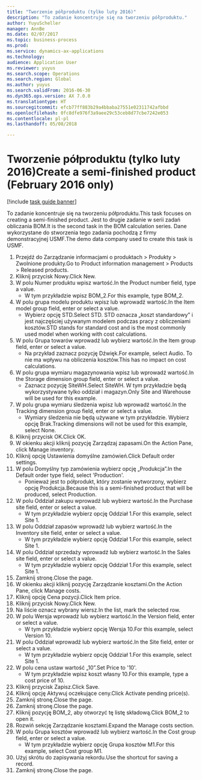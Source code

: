 ```yaml
--- 
title: "Tworzenie półproduktu (tylko luty 2016)"
description: "To zadanie koncentruje się na tworzeniu półproduktu."
author: YuyuScheller
manager: AnnBe
ms.date: 02/07/2017
ms.topic: business-process
ms.prod: 
ms.service: dynamics-ax-applications
ms.technology: 
audience: Application User
ms.reviewer: yuyus
ms.search.scope: Operations
ms.search.region: Global
ms.author: yuyus
ms.search.validFrom: 2016-06-30
ms.dyn365.ops.version: AX 7.0.0
ms.translationtype: HT
ms.sourcegitcommit: efcb77ff883b29a4bbaba27551e02311742afbbd
ms.openlocfilehash: 0fc8dfe976f3a9aee29c53ceb8d77cbe7242e053
ms.contentlocale: pl-pl
ms.lasthandoff: 05/08/2018

---
```

# <a name="create-a-semi-finished-product-february-2016-only"></a><span data-ttu-id="a2b5a-103">Tworzenie półproduktu (tylko luty 2016)</span><span class="sxs-lookup"><span data-stu-id="a2b5a-103">Create a semi-finished product (February 2016 only)</span></span>

[!include [task guide banner](../../includes/task-guide-banner.md)]

<span data-ttu-id="a2b5a-104">To zadanie koncentruje się na tworzeniu półproduktu.</span><span class="sxs-lookup"><span data-stu-id="a2b5a-104">This task focuses on creating a semi-finished product.</span></span> <span data-ttu-id="a2b5a-105">Jest to drugie zadanie w serii zadań obliczania BOM.</span><span class="sxs-lookup"><span data-stu-id="a2b5a-105">It is the second task in the BOM calculation series.</span></span> <span data-ttu-id="a2b5a-106">Dane wykorzystane do stworzenia tego zadania pochodzą z firmy demonstracyjnej USMF.</span><span class="sxs-lookup"><span data-stu-id="a2b5a-106">The demo data company used to create this task is USMF.</span></span>

1. <span data-ttu-id="a2b5a-107">Przejdź do Zarządzanie informacjami o produktach > Produkty > Zwolnione produkty.</span><span class="sxs-lookup"><span data-stu-id="a2b5a-107">Go to Product information management > Products > Released products.</span></span>
2. <span data-ttu-id="a2b5a-108">Kliknij przycisk Nowy.</span><span class="sxs-lookup"><span data-stu-id="a2b5a-108">Click New.</span></span>
3. <span data-ttu-id="a2b5a-109">W polu Numer produktu wpisz wartość.</span><span class="sxs-lookup"><span data-stu-id="a2b5a-109">In the Product number field, type a value.</span></span>
    * <span data-ttu-id="a2b5a-110">W tym przykładzie wpisz BOM_2.</span><span class="sxs-lookup"><span data-stu-id="a2b5a-110">For this example, type BOM_2.</span></span>  
4. <span data-ttu-id="a2b5a-111">W polu grupa modelu produktu wpisz lub wprowadź wartość.</span><span class="sxs-lookup"><span data-stu-id="a2b5a-111">In the Item model group field, enter or select a value.</span></span>
    * <span data-ttu-id="a2b5a-112">Wybierz opcję STD.</span><span class="sxs-lookup"><span data-stu-id="a2b5a-112">Select STD.</span></span> <span data-ttu-id="a2b5a-113">STD oznacza „koszt standardowy” i jest najczęściej używanym modelem podczas pracy z obliczeniami kosztów.</span><span class="sxs-lookup"><span data-stu-id="a2b5a-113">STD stands for standard cost and is the most commonly used model when working with cost calculations.</span></span>  
5. <span data-ttu-id="a2b5a-114">W polu Grupa towarów wprowadź lub wybierz wartość.</span><span class="sxs-lookup"><span data-stu-id="a2b5a-114">In the Item group field, enter or select a value.</span></span>
    * <span data-ttu-id="a2b5a-115">Na przykład zaznacz pozycję Dźwięk.</span><span class="sxs-lookup"><span data-stu-id="a2b5a-115">For example, select Audio.</span></span> <span data-ttu-id="a2b5a-116">To nie ma wpływu na obliczenia kosztów.</span><span class="sxs-lookup"><span data-stu-id="a2b5a-116">This has no impact on cost calculations.</span></span>  
6. <span data-ttu-id="a2b5a-117">W polu grupa wymiaru magazynowania wpisz lub wprowadź wartość.</span><span class="sxs-lookup"><span data-stu-id="a2b5a-117">In the Storage dimension group field, enter or select a value.</span></span>
    * <span data-ttu-id="a2b5a-118">Zaznacz pozycję SiteWH.</span><span class="sxs-lookup"><span data-stu-id="a2b5a-118">Select SiteWH.</span></span> <span data-ttu-id="a2b5a-119">W tym przykładzie będą wykorzystywane tylko oddział i magazyn.</span><span class="sxs-lookup"><span data-stu-id="a2b5a-119">Only Site and Warehouse will be used for this example.</span></span>  
7. <span data-ttu-id="a2b5a-120">W polu grupa wymiaru śledzenia wpisz lub wprowadź wartość.</span><span class="sxs-lookup"><span data-stu-id="a2b5a-120">In the Tracking dimension group field, enter or select a value.</span></span>
    * <span data-ttu-id="a2b5a-121">Wymiary śledzenia nie będą używane w tym przykładzie. Wybierz opcję Brak.</span><span class="sxs-lookup"><span data-stu-id="a2b5a-121">Tracking dimensions will not be used for this example, select None.</span></span>  
8. <span data-ttu-id="a2b5a-122">Kliknij przycisk OK.</span><span class="sxs-lookup"><span data-stu-id="a2b5a-122">Click OK.</span></span>
9. <span data-ttu-id="a2b5a-123">W okienku akcji kliknij pozycję Zarządzaj zapasami.</span><span class="sxs-lookup"><span data-stu-id="a2b5a-123">On the Action Pane, click Manage inventory.</span></span>
10. <span data-ttu-id="a2b5a-124">Kliknij opcję Ustawienia domyślne zamówień.</span><span class="sxs-lookup"><span data-stu-id="a2b5a-124">Click Default order settings.</span></span>
11. <span data-ttu-id="a2b5a-125">W polu Domyślny typ zamówienia wybierz opcję „Produkcja”.</span><span class="sxs-lookup"><span data-stu-id="a2b5a-125">In the Default order type field, select 'Production'.</span></span>
    * <span data-ttu-id="a2b5a-126">Ponieważ jest to półprodukt, który zostanie wytworzony, wybierz opcję Produkcja.</span><span class="sxs-lookup"><span data-stu-id="a2b5a-126">Because this is a semi-finished product that will be produced, select Production.</span></span>  
12. <span data-ttu-id="a2b5a-127">W polu Oddział zakupu wprowadź lub wybierz wartość.</span><span class="sxs-lookup"><span data-stu-id="a2b5a-127">In the Purchase site field, enter or select a value.</span></span>
    * <span data-ttu-id="a2b5a-128">W tym przykładzie wybierz opcję Oddział 1.</span><span class="sxs-lookup"><span data-stu-id="a2b5a-128">For this example, select Site 1.</span></span>  
13. <span data-ttu-id="a2b5a-129">W polu Oddział zapasów wprowadź lub wybierz wartość.</span><span class="sxs-lookup"><span data-stu-id="a2b5a-129">In the Inventory site field, enter or select a value.</span></span>
    * <span data-ttu-id="a2b5a-130">W tym przykładzie wybierz opcję Oddział 1.</span><span class="sxs-lookup"><span data-stu-id="a2b5a-130">For this example, select Site 1.</span></span>  
14. <span data-ttu-id="a2b5a-131">W polu Oddział sprzedaży wprowadź lub wybierz wartość.</span><span class="sxs-lookup"><span data-stu-id="a2b5a-131">In the Sales site field, enter or select a value.</span></span>
    * <span data-ttu-id="a2b5a-132">W tym przykładzie wybierz opcję Oddział 1.</span><span class="sxs-lookup"><span data-stu-id="a2b5a-132">For this example, select Site 1.</span></span>  
15. <span data-ttu-id="a2b5a-133">Zamknij stronę.</span><span class="sxs-lookup"><span data-stu-id="a2b5a-133">Close the page.</span></span>
16. <span data-ttu-id="a2b5a-134">W okienku akcji kliknij pozycję Zarządzanie kosztami.</span><span class="sxs-lookup"><span data-stu-id="a2b5a-134">On the Action Pane, click Manage costs.</span></span>
17. <span data-ttu-id="a2b5a-135">Kliknij opcję Cena pozycji.</span><span class="sxs-lookup"><span data-stu-id="a2b5a-135">Click Item price.</span></span>
18. <span data-ttu-id="a2b5a-136">Kliknij przycisk Nowy.</span><span class="sxs-lookup"><span data-stu-id="a2b5a-136">Click New.</span></span>
19. <span data-ttu-id="a2b5a-137">Na liście oznacz wybrany wiersz.</span><span class="sxs-lookup"><span data-stu-id="a2b5a-137">In the list, mark the selected row.</span></span>
20. <span data-ttu-id="a2b5a-138">W polu Wersja wprowadź lub wybierz wartość.</span><span class="sxs-lookup"><span data-stu-id="a2b5a-138">In the Version field, enter or select a value.</span></span>
    * <span data-ttu-id="a2b5a-139">W tym przykładzie wybierz opcję Wersja 10.</span><span class="sxs-lookup"><span data-stu-id="a2b5a-139">For this example, select Version 10.</span></span>  
21. <span data-ttu-id="a2b5a-140">W polu Oddział wprowadź lub wybierz wartość.</span><span class="sxs-lookup"><span data-stu-id="a2b5a-140">In the Site field, enter or select a value.</span></span>
    * <span data-ttu-id="a2b5a-141">W tym przykładzie wybierz opcję Oddział 1.</span><span class="sxs-lookup"><span data-stu-id="a2b5a-141">For this example, select Site 1.</span></span>  
22. <span data-ttu-id="a2b5a-142">W polu cena ustaw wartość „10”.</span><span class="sxs-lookup"><span data-stu-id="a2b5a-142">Set Price to '10'.</span></span>
    * <span data-ttu-id="a2b5a-143">W tym przykładzie wpisz koszt własny 10.</span><span class="sxs-lookup"><span data-stu-id="a2b5a-143">For this example, type a cost price of 10.</span></span>  
23. <span data-ttu-id="a2b5a-144">Kliknij przycisk Zapisz.</span><span class="sxs-lookup"><span data-stu-id="a2b5a-144">Click Save.</span></span>
24. <span data-ttu-id="a2b5a-145">Kliknij opcję Aktywuj oczekujące ceny.</span><span class="sxs-lookup"><span data-stu-id="a2b5a-145">Click Activate pending price(s).</span></span>
25. <span data-ttu-id="a2b5a-146">Zamknij stronę.</span><span class="sxs-lookup"><span data-stu-id="a2b5a-146">Close the page.</span></span>
26. <span data-ttu-id="a2b5a-147">Zamknij stronę.</span><span class="sxs-lookup"><span data-stu-id="a2b5a-147">Close the page.</span></span>
27. <span data-ttu-id="a2b5a-148">Kliknij pozycję BOM_2, aby otworzyć tę listę składową.</span><span class="sxs-lookup"><span data-stu-id="a2b5a-148">Click BOM_2 to open it.</span></span>
28. <span data-ttu-id="a2b5a-149">Rozwiń sekcję Zarządzanie kosztami.</span><span class="sxs-lookup"><span data-stu-id="a2b5a-149">Expand the Manage costs section.</span></span>
29. <span data-ttu-id="a2b5a-150">W polu Grupa kosztów wprowadź lub wybierz wartość.</span><span class="sxs-lookup"><span data-stu-id="a2b5a-150">In the Cost group field, enter or select a value.</span></span>
    * <span data-ttu-id="a2b5a-151">W tym przykładzie wybierz opcję Grupa kosztów M1.</span><span class="sxs-lookup"><span data-stu-id="a2b5a-151">For this example, select Cost group M1.</span></span>  
30. <span data-ttu-id="a2b5a-152">Użyj skrótu do zapisywania rekordu.</span><span class="sxs-lookup"><span data-stu-id="a2b5a-152">Use the shortcut for saving a record.</span></span>
31. <span data-ttu-id="a2b5a-153">Zamknij stronę.</span><span class="sxs-lookup"><span data-stu-id="a2b5a-153">Close the page.</span></span>


